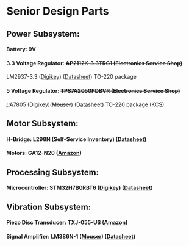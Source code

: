 # Senior Design Parts
## Power Subsystem:
#### Battery: 9V 
#### 3.3 Voltage Regulator: ~~AP2112K-3.3TRG1 (Electronics Service Shop)~~
LM2937-3.3 ([Digikey](https://www.digikey.com/en/products/detail/texas-instruments/LM2937ET-3-3-NOPB/363870)) ([Datasheet](https://rocelec.widen.net/view/pdf/oggg0ilb2c/NATLS20760-1.pdf?t.download=true&u=5oefqw])) TO-220 package  
#### 5 Voltage Regulator: ~~TPS7A2050PDBVR (Electronics Service Shop)~~
$\mu \text{A7805}$  ([Digikey](https://www.digikey.com/en/products/detail/texas-instruments/UA7805CKCS/521612))(~~[Mouser](https://www.mouser.com/ProductDetail/Texas-Instruments/UA7805CKCS?qs=IEl3ej0IqwDTl9fhEpiFdQ%3D%3D)~~) ([Datasheet](https://www.ti.com/lit/ds/symlink/ua78.pdf?ts=1740651676563&ref_url=https%253A%252F%252Fwww.google.com%252F)) TO-220 package (KCS)
## Motor Subsystem:
#### H-Bridge: L298N (Self-Service Inventory) ([Datasheet](https://www.st.com/resource/en/datasheet/l298.pdf))
#### Motors: GA12-N20 ([Amazon](https://www.amazon.com/dp/B07FYBQ7Z4?ref=ppx_yo2ov_dt_b_fed_asin_title))

## Processing Subsystem:
#### Microcontroller: STM32H7B0RBT6 ([Digikey](https://www.digikey.com/en/products/detail/stmicroelectronics/STM32H7B0RBT6/11591017)) ([Datasheet](https://www.st.com/resource/en/datasheet/stm32h7b0rb.pdf))

## Vibration Subsystem:
#### Piezo Disc Transducer: TXJ-055-US ([Amazon](https://www.amazon.com/dp/B077YJ3H6R?ref=ppx_yo2ov_dt_b_fed_asin_title))
#### Signal Amplifier: LM386N-1 ([Mouser](https://www.mouser.com/ProductDetail/Texas-Instruments/LM386N-1-NOPB?qs=QbsRYf82W3GLguMHc1jDPg%3D%3D&srsltid=AfmBOooMgudzXwld7PbGjoQGyOL-5dg10iRLrMZOeG7gZ7-MjTG253a4)) ([Datasheet](https://www.ti.com/lit/ds/symlink/lm386.pdf?ts=1740644501906&ref_url=https%253A%252F%252Fwww.ti.com%252Fproduct%252FLM386%253Futm_source%253Dgoogle%2526utm_medium%253Dcpc%2526utm_campaign%253Dasc-null-null-GPN_EN-cpc-pf-google-eu%2526utm_content%253DLM386%2526ds_k%253DLM386%2526DCM%253Dyes%2526gclsrc%253Daw.ds%2526gad_source%253D1%2526gbraid%253D0AAAAAC068F30O3R_lqkTSy9f3KcKgMSbU%2526gclid%253DEAIaIQobChMIob-e1bXjiwMVWbKDBx3D2BTNEAAYASAAEgKaUPD_BwE))
